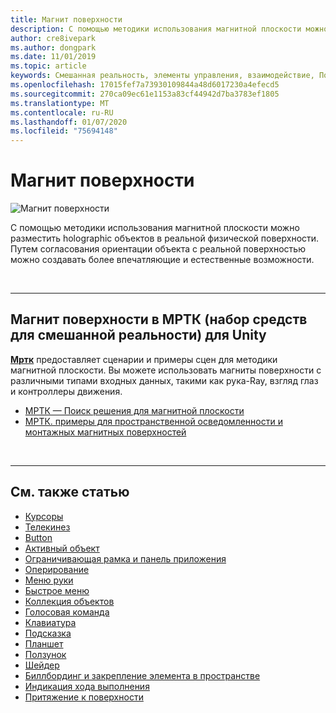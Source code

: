 ```yaml
---
title: Магнит поверхности
description: С помощью методики использования магнитной плоскости можно разместить holographic объектов в реальной физической поверхности.
author: cre8ivepark
ms.author: dongpark
ms.date: 11/01/2019
ms.topic: article
keywords: Смешанная реальность, элементы управления, взаимодействие, Пользовательский интерфейс, UX
ms.openlocfilehash: 17015fef7a73930109844a48d6017230a4efecd5
ms.sourcegitcommit: 270ca09ec61e1153a83cf44942d7ba3783ef1805
ms.translationtype: MT
ms.contentlocale: ru-RU
ms.lasthandoff: 01/07/2020
ms.locfileid: "75694148"
---
```

# <a name="surface-magnetism"></a>Магнит поверхности

![Магнит поверхности](images/UX/MRTK_SurfaceMagnetism.gif)

С помощью методики использования магнитной плоскости можно разместить holographic объектов в реальной физической поверхности. Путем согласования ориентации объекта с реальной поверхностью можно создавать более впечатляющие и естественные возможности.

<br>

---

## <a name="surface-magnetism-in-mrtk-mixed-reality-toolkit-for-unity"></a>Магнит поверхности в МРТК (набор средств для смешанной реальности) для Unity
**[Мртк](https://github.com/Microsoft/MixedRealityToolkit-Unity)** предоставляет сценарии и примеры сцен для методики магнитной плоскости. Вы можете использовать магниты поверхности с различными типами входных данных, такими как рука-Ray, взгляд глаз и контроллеры движения.

* [МРТК — Поиск решения для магнитной плоскости](https://microsoft.github.io/MixedRealityToolkit-Unity/Documentation/README_Solver.html#surfacemagnetism)
* [МРТК. примеры для пространственной осведомленности и монтажных магнитных поверхностей](https://github.com/microsoft/MixedRealityToolkit-Unity/blob/mrtk_development/Assets/MixedRealityToolkit.Examples/Demos/Solvers/Scenes/SurfaceMagnetismSpatialAwarenessExample.unity)


<br>

---

## <a name="see-also"></a>См. также статью

* [Курсоры](cursors.md)
* [Телекинез](point-and-commit.md)
* [Button](button.md)
* [Активный объект](interactable-object.md)
* [Ограничивающая рамка и панель приложения](app-bar-and-bounding-box.md)
* [Оперирование](direct-manipulation.md)
* [Меню руки](hand-menu.md)
* [Быстрое меню](near-menu.md)
* [Коллекция объектов](object-collection.md)
* [Голосовая команда](voice-input.md)
* [Клавиатура](keyboard.md)
* [Подсказка](tooltip.md)
* [Планшет](slate.md)
* [Ползунок](slider.md)
* [Шейдер](shader.md)
* [Биллбординг и закрепление элемента в пространстве](billboarding-and-tag-along.md)
* [Индикация хода выполнения](progress.md)
* [Притяжение к поверхности](surface-magnetism.md)
